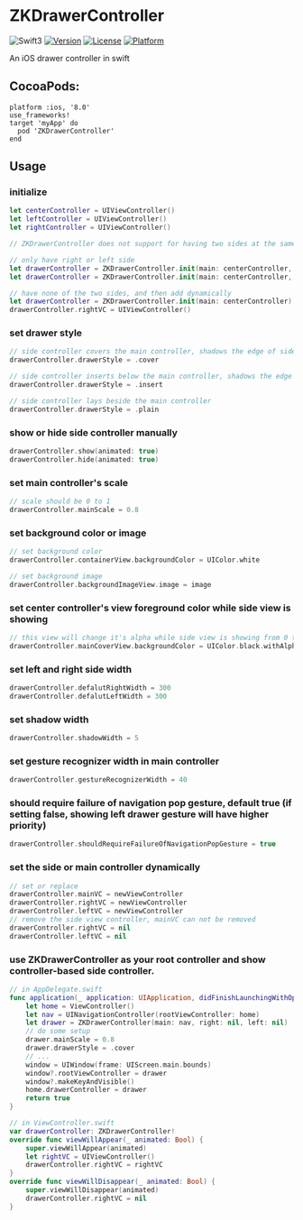 # ZKDrawerController
![Swift3](https://img.shields.io/badge/Swift-3.0-orange.svg?style=flat")
[![Version](https://img.shields.io/cocoapods/v/ZKDrawerController.svg?style=flat)](http://cocoapods.org/pods/ZKDrawerController)
[![License](https://img.shields.io/cocoapods/l/ZKDrawerController.svg?style=flat)](http://cocoapods.org/pods/ZKDrawerController)
[![Platform](https://img.shields.io/cocoapods/p/ZKDrawerController.svg?style=flat)](http://cocoapods.org/pods/ZKDrawerController)  

An iOS drawer controller in swift

## CocoaPods:
```
platform :ios, '8.0'
use_frameworks!
target 'myApp' do
  pod 'ZKDrawerController'
end
```

## Usage

### initialize
```swift
let centerController = UIViewController()
let leftController = UIViewController()
let rightController = UIViewController()

// ZKDrawerController does not support for having two sides at the same time

// only have right or left side
let drawerController = ZKDrawerController.init(main: centerController, right: rightController)
let drawerController = ZKDrawerController.init(main: centerController, left: leftController)

// have none of the two sides, and then add dynamically
let drawerController = ZKDrawerController.init(main: centerController)
drawerController.rightVC = UIViewController()
```
### set drawer style
```swift
// side controller covers the main controller, shadows the edge of side controllers' view
drawerController.drawerStyle = .cover

// side controller inserts below the main controller, shadows the edge of main controller's view
drawerController.drawerStyle = .insert

// side controller lays beside the main controller
drawerController.drawerStyle = .plain
```

### show or hide side controller manually
```swift
drawerController.show(animated: true)
drawerController.hide(animated: true)
```

### set main controller's scale
```swift
// scale should be 0 to 1
drawerController.mainScale = 0.8
```

### set background color or image
```swift
// set background color
drawerController.containerView.backgroundColor = UIColor.white

// set background image
drawerController.backgroundImageView.image = image
```

### set center controller's view foreground color while side view is showing
```swift
// this view will change it's alpha while side view is showing from 0 to 1
drawerController.mainCoverView.backgroundColor = UIColor.black.withAlphaComponent(0.5)
```

### set left and right side width
```swift
drawerController.defalutRightWidth = 300
drawerController.defalutLeftWidth = 300

```
### set shadow width
```swift
drawerController.shadowWidth = 5
```

### set gesture recognizer width in main controller
```swift
drawerController.gestureRecognizerWidth = 40
```

### should require failure of navigation pop gesture, default true (if setting false, showing left drawer gesture will have higher priority)
```swift
drawerController.shouldRequireFailureOfNavigationPopGesture = true
```

### set the side or main controller dynamically
```swift
// set or replace
drawerController.mainVC = newViewController
drawerController.rightVC = newViewController
drawerController.leftVC = newViewController
// remove the side view controller, mainVC can not be removed
drawerController.rightVC = nil
drawerController.leftVC = nil
```

### use ZKDrawerController as your root controller and show controller-based side controller.
```swift
// in AppDelegate.swift
func application(_ application: UIApplication, didFinishLaunchingWithOptions launchOptions: [UIApplicationLaunchOptionsKey: Any]?) -> Bool {
    let home = ViewController()
    let nav = UINavigationController(rootViewController: home)
    let drawer = ZKDrawerController(main: nav, right: nil, left: nil)
    // do some setup
    drawer.mainScale = 0.8
    drawer.drawerStyle = .cover
    // ...
    window = UIWindow(frame: UIScreen.main.bounds)
    window?.rootViewController = drawer
    window?.makeKeyAndVisible()
    home.drawerController = drawer
    return true
}

// in ViewController.swift
var drawerController: ZKDrawerController!
override func viewWillAppear(_ animated: Bool) {
    super.viewWillAppear(animated)
    let rightVC = UIViewController()
    drawerController.rightVC = rightVC
}
override func viewWillDisappear(_ animated: Bool) {
    super.viewWillDisappear(animated)
    drawerController.rightVC = nil   
}
```
